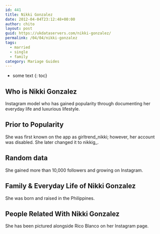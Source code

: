 ```yaml
---
id: 441
title: Nikki Gonzalez
date: 2012-04-04T23:12:48+00:00
author: chito
layout: post
guid: https://ukdataservers.com/nikki-gonzalez/
permalink: /04/04/nikki-gonzalez  
tags:
  - married
  - single
  - family
category: Mariage Guides
---
```


* some text
{: toc}


## Who is  Nikki Gonzalez
                  
                  
                  
Instagram model who has gained popularity through documenting her everyday life and luxurious lifestyle. 
                  
                
                
                
## Prior to Popularity 
                  
                  
                  
She was first known on the app as girltrend_nikki; however, her account was disabled. She later changed it to nikkig_.
                  
                
                
                
## Random data 
                  
                  
                  
She gained more than 10,000 followers and growing on Instagram.
                  
                
                
                
## Family & Everyday Life of Nikki Gonzalez
                  
                  
                  
She was born and raised in the Philippines.
                  
                
                
                
## People Related With  Nikki Gonzalez
                  
                  
                  
She has been pictured alongside Rico Blanco on her Instagram page.
                  
                
              
            
          
          
          
    
    
  
